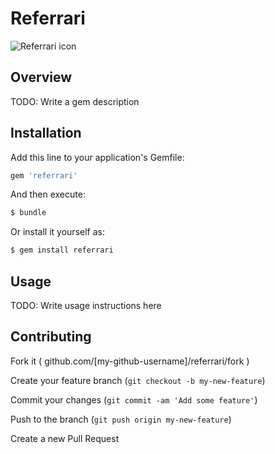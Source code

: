 # Referrari

![Referrari icon](http://foxiowebsite.s3.amazonaws.com/wp-content/uploads/2014/10/referrari-logo-128.png)

## Overview

TODO: Write a gem description

## Installation


Add this line to your application's Gemfile:

```bash
gem 'referrari'
```


And then execute:

```bash
$ bundle
```


Or install it yourself as:


```bash
$ gem install referrari
```

## Usage

TODO: Write usage instructions here


## Contributing

Fork it ( github.com/[my-github-username]/referrari/fork )

Create your feature branch (`git checkout -b my-new-feature`)

Commit your changes (`git commit -am 'Add some feature'`)

Push to the branch (`git push origin my-new-feature`)

Create a new Pull Request